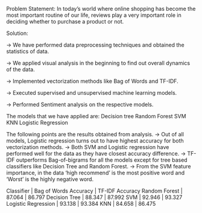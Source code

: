 Problem Statement:
In today’s world where online shopping has become the most important routine of our life, reviews play a very important role in deciding whether to purchase a product or not. 


Solution:

-> We have performed data preprocessing techniques and obtained the statistics of data.

-> We applied visual analysis in the beginning to find out overall dynamics of the data.

-> Implemented vectorization methods like Bag of Words and TF-IDF.

-> Executed supervised and unsupervised machine learning models.

-> Performed Sentiment analysis on the respective models.



The models that we have applied are:
      Decision tree
      Random Forest
      SVM
      KNN
      Logistic Regression
      


The following points are the results obtained from analysis.
-> Out of all models, Logistic regression turns out to have highest accuracy for both vectorization methods.
-> Both SVM and Logistic regression have performed well for the data as they have closest accuracy difference.
-> TF-IDF outperforms Bag-of-bigrams for all the models except for tree based classifiers like Decision Tree and Random Forest.
-> From the SVM feature importance, in the data ‘high recommend’ is the most positive word and ‘Worst’ is the highly negative word.

Classifier          | Bag of Words Accuracy | TF-IDF Accuracy
Random Forest       | 87.064                | 86.797
Decision Tree       | 88.347                | 87.992
SVM                 | 92.946                | 93.327
Logistic Regression | 93.138                | 93.384
KNN                 | 84.658                | 86.475
